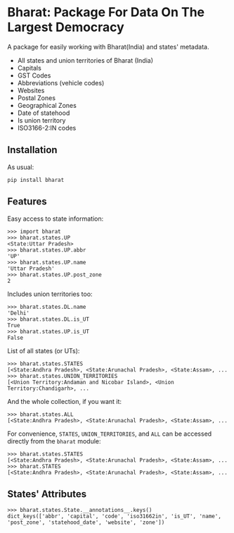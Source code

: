 Bharat: Package For Data On The Largest Democracy
==================================================

A package for easily working with Bharat(India) and states' metadata.

-   All states and union territories of Bharat (India)
-   Capitals
-   GST Codes
-   Abbreviations (vehicle codes)
-   Websites
-   Postal Zones
-   Geographical Zones
-   Date of statehood
-   Is union territory
-   ISO3166-2:IN codes

Installation
------------

As usual:

    pip install bharat

Features
--------

Easy access to state information:

    >>> import bharat
    >>> bharat.states.UP
    <State:Uttar Pradesh>
    >>> bharat.states.UP.abbr
    'UP'
    >>> bharat.states.UP.name
    'Uttar Pradesh'
    >>> bharat.states.UP.post_zone
    2

Includes union territories too: 

    >>> bharat.states.DL.name
    'Delhi'
    >>> bharat.states.DL.is_UT
    True
    >>> bharat.states.UP.is_UT
    False

List of all states (or UTs):

    >>> bharat.states.STATES
    [<State:Andhra Pradesh>, <State:Arunachal Pradesh>, <State:Assam>, ...
    >>> bharat.states.UNION_TERRITORIES
    [<Union Territory:Andaman and Nicobar Island>, <Union Territory:Chandigarh>, ...

And the whole collection, if you want it:

    >>> bharat.states.ALL
    [<State:Andhra Pradesh>, <State:Arunachal Pradesh>, <State:Assam>, ...

For convenience, `STATES`, `UNION_TERRITORIES`, and `ALL`
can be accessed directly from the `bharat` module:

    >>> bharat.states.STATES
    [<State:Andhra Pradesh>, <State:Arunachal Pradesh>, <State:Assam>, ...
    >>> bharat.STATES
    [<State:Andhra Pradesh>, <State:Arunachal Pradesh>, <State:Assam>, ...

States' Attributes
--------
    >>> bharat.states.State.__annotations__.keys()
    dict_keys(['abbr', 'capital', 'code', 'iso31662in', 'is_UT', 'name', 'post_zone', 'statehood_date', 'website', 'zone'])